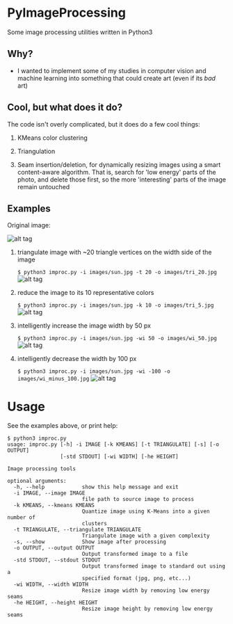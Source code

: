 # PyImageProcessing
Some image processing utilities written in Python3

## Why? ##
- I wanted to implement some of my studies in computer vision and machine learning into something that could create art (even if its *bad* art)

## Cool, but what does it do? ##
The code isn't overly complicated, but it does do a few cool things:

1. KMeans color clustering

2. Triangulation

3. Seam insertion/deletion, for dynamically resizing images using a smart content-aware algorithm. That is, search for 'low energy' parts of the photo, and delete those first, so the more 'interesting' parts of the image remain untouched

## Examples ##
Original image:

![alt tag](http://i59.tinypic.com/azdks7.jpg)

1. triangulate image with ~20 triangle vertices on the width side of the image

    ```$ python3 improc.py -i images/sun.jpg -t 20 -o images/tri_20.jpg```
![alt tag](http://i58.tinypic.com/2zswtua.jpg)

2. reduce the image to its 10 representative colors

    ```$ python3 improc.py -i images/sun.jpg -k 10 -o images/tri_5.jpg```
![alt tag](http://i62.tinypic.com/2nv73bl.jpg)
  
3. intelligently increase the image width by 50 px

    ```$ python3 improc.py -i images/sun.jpg -wi 50 -o images/wi_50.jpg```
![alt tag](http://i61.tinypic.com/24o3h1z.jpg)
    
4. intelligently decrease the width by 100 px

    ```$ python3 improc.py -i images/sun.jpg -wi -100 -o images/wi_minus_100.jpg```
![alt tag](http://i61.tinypic.com/64e3dc.jpg)

# Usage
See the examples above, or print help:
```
$ python3 improc.py 
usage: improc.py [-h] -i IMAGE [-k KMEANS] [-t TRIANGULATE] [-s] [-o OUTPUT]
                 [-std STDOUT] [-wi WIDTH] [-he HEIGHT]

Image processing tools

optional arguments:
  -h, --help            show this help message and exit
  -i IMAGE, --image IMAGE
                        file path to source image to process
  -k KMEANS, --kmeans KMEANS
                        Quantize image using K-Means into a given number of
                        clusters
  -t TRIANGULATE, --triangulate TRIANGULATE
                        Triangulate image with a given complexity
  -s, --show            Show image after processing
  -o OUTPUT, --output OUTPUT
                        Output transformed image to a file
  -std STDOUT, --stdout STDOUT
                        Output transformed image to standard out using a
                        specified format (jpg, png, etc...)
  -wi WIDTH, --width WIDTH
                        Resize image width by removing low energy seams
  -he HEIGHT, --height HEIGHT
                        Resize image height by removing low energy seams
```